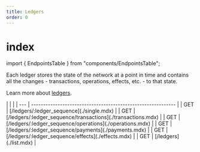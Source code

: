 ```yaml
---
title: Ledgers
order: 0
---
```


# index

import { EndpointsTable } from "components/EndpointsTable";

Each ledger stores the state of the network at a point in time and contains all the changes - transactions, operations, effects, etc. - to that state.

Learn more about [ledgers](../../../glossary/ledger.md).

 \| \| \| \| --- \| ------------------------------------------------------------ \| \| GET \| \[/ledgers/:ledger\_sequence\]\(./single.mdx\) \| \| GET \| \[/ledgers/:ledger\_sequence/transactions\]\(./transactions.mdx\) \| \| GET \| \[/ledgers/:ledger\_sequence/operations\]\(./operations.mdx\) \| \| GET \| \[/ledgers/:ledger\_sequence/payments\]\(./payments.mdx\) \| \| GET \| \[/ledgers/:ledger\_sequence/effects\]\(./effects.mdx\) \| \| GET \| \[/ledgers\]\(./list.mdx\) \|

